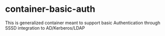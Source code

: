 # container-basic-auth
This is generalized container meant to support basic Authentication through SSSD integration to AD/Kerberos/LDAP
